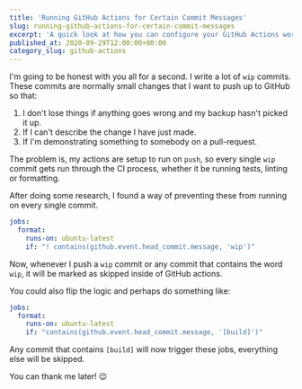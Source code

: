 ```yaml
---
title: 'Running GitHub Actions for Certain Commit Messages'
slug: running-github-actions-for-certain-commit-messages
excerpt: 'A quick look at how you can configure your GitHub Actions workflows to only run when a certain phrase is present in the commit message.'
published_at: 2020-09-29T12:00:00+00:00
category_slug: github-actions
---
```

I'm going to be honest with you all for a second. I write a lot of `wip` commits. These commits are normally small changes that I want to push up to GitHub so that:

1. I don't lose things if anything goes wrong and my backup hasn't picked it up.
2. If I can't describe the change I have just made.
3. If I'm demonstrating something to somebody on a pull-request.

The problem is, my actions are setup to run on `push`, so every single `wip` commit gets run through the CI process, whether it be running tests, linting or formatting.

After doing some research, I found a way of preventing these from running on every single commit.

```yml
jobs:
  format:
    runs-on: ubuntu-latest
    if: "! contains(github.event.head_commit.message, 'wip')"
```

Now, whenever I push a `wip` commit or any commit that contains the word `wip`, it will be marked as skipped inside of GitHub actions.

You could also flip the logic and perhaps do something like:

```yml
jobs:
  format:
    runs-on: ubuntu-latest
    if: "contains(github.event.head_commit.message, '[build]')"
```

Any commit that contains `[build]` will now trigger these jobs, everything else will be skipped.

You can thank me later! 😉